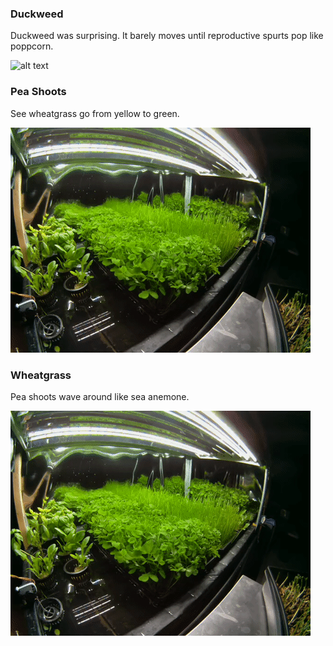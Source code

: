 
### Duckweed
Duckweed was surprising.  It barely moves until reproductive spurts pop like poppcorn.

![alt text](https://raw.githubusercontent.com/WillWelker/pi-temporal-camera/master/example-gifs/duckweed.gif "Duckweed")

### Pea Shoots
See wheatgrass go from yellow to green.

![alt text](https://raw.githubusercontent.com/WillWelker/pi-temporal-camera/master/example-gifs/pea-shoots.gif "Pea Shoots")

### Wheatgrass
Pea shoots wave around like sea anemone.

![alt text](https://raw.githubusercontent.com/WillWelker/pi-temporal-camera/master/example-gifs/pea-shoots.gif "Wheatgrass")

